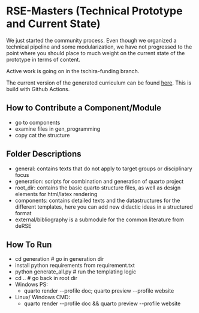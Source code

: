 # RSE-Masters (Technical Prototype and Current State)

We just started the community process. Even though we organized a technical pipeline and some modularization, we have not progressed to the point where you should place to much weight on the current state of the prototype in terms of content. 

Active work is going on in the tschira-funding branch. 

The current version of the generated curriculum can be found [here](https://the-teachingrse-project.github.io/RSE-Masters/). This is build with Github Actions.

## How to Contribute a Component/Module

- go to components 
- examine files in gen_programming 
- copy cat the structure

## Folder Descriptions

- general: contains texts that do not apply to target groups or disciplinary focus
- generation: scripts for combination and generation of quarto project
- root_dir: contains the basic quarto structure files, as well as design elements for html/latex rendering
- components: contains detailed texts and the datastructures for the different templates, here you can add new didactic ideas in a structured format
- external/bibliography is a submodule for the common literature from deRSE


## How To Run

- cd generation # go in generation dir
- install python requirements from requirement.txt
- python generate_all.py # run the templating logic
- cd .. # go back in root dir
- Windows PS:
  - quarto render --profile doc; quarto preview --profile website
- Linux/ Windows CMD:
  - quarto render --profile doc && quarto preview --profile website
